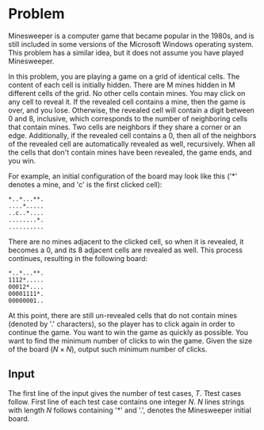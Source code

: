 # Problem

Minesweeper is a computer game that became popular in the 1980s, and is still included in some versions of the Microsoft Windows operating system. This problem has a similar idea, but it does not assume you have played Minesweeper.

In this problem, you are playing a game on a grid of identical cells. The content of each cell is initially hidden. There are M mines hidden in M different cells of the grid. No other cells contain mines. You may click on any cell to reveal it. If the revealed cell contains a mine, then the game is over, and you lose. Otherwise, the revealed cell will contain a digit between 0 and 8, inclusive, which corresponds to the number of neighboring cells that contain mines. Two cells are neighbors if they share a corner or an edge. Additionally, if the revealed cell contains a 0, then all of the neighbors of the revealed cell are automatically revealed as well, recursively. When all the cells that don't contain mines have been revealed, the game ends, and you win.

For example, an initial configuration of the board may look like this ('*' denotes a mine, and 'c' is the first clicked cell):

```text
*..*...**.
....*.....
..c..*....
........*.
..........
```

There are no mines adjacent to the clicked cell, so when it is revealed, it becomes a 0, and its 8 adjacent cells are revealed as well. This process continues, resulting in the following board:

```text
*..*...**.
1112*.....
00012*....
00001111*.
00000001..
```

At this point, there are still un-revealed cells that do not contain mines (denoted by '.' characters), so the player has to click again in order to continue the game.
You want to win the game as quickly as possible. You want to find the minimum number of clicks to win the game. Given the size of the board ($N \times N$), output such minimum number of clicks.

## Input

The first line of the input gives the number of test cases, $T$. Ttest cases follow. First line of each test case contains one integer $N$. $N$ lines strings with length $N$ follows containing '*' and '.', denotes the Minesweeper initial board.
